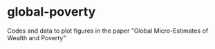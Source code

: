 # global-poverty
Codes and data to plot figures in the paper "Global Micro-Estimates of Wealth and Poverty"
